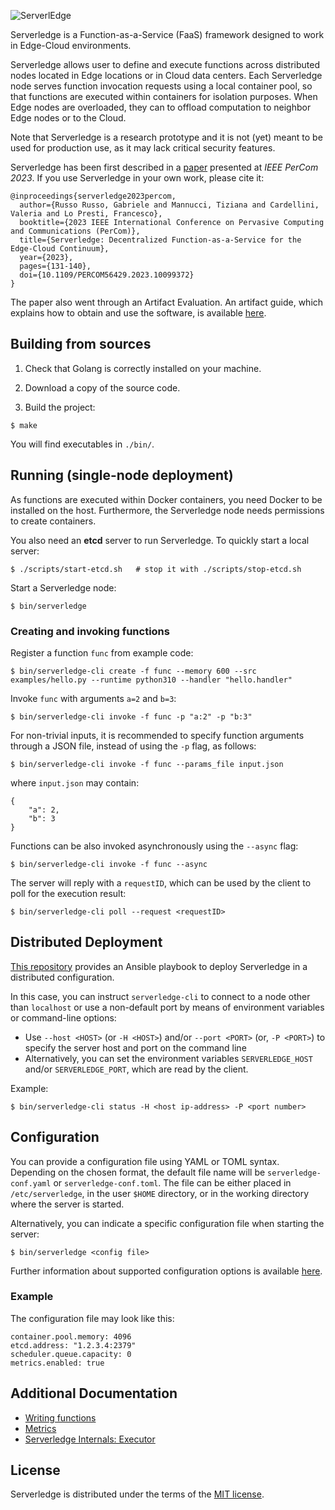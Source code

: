 ![ServerlEdge](docs/logo.png)

Serverledge is a Function-as-a-Service (FaaS) framework designed to
work in Edge-Cloud environments.

Serverledge allows user to define and execute functions across
distributed nodes located in Edge locations or in Cloud data centers.
Each Serverledge node serves function invocation requests using a local
container pool, so that functions are executed within containers for isolation purposes.
When Edge nodes are overloaded, they can to offload computation
to neighbor Edge nodes or to the Cloud.

Note that Serverledge is a research prototype and it is not (yet) meant to
be used for production use, as it may lack critical security features.

Serverledge has been first described in a [paper](http://www.ce.uniroma2.it/publications/serverledgePerCom2023.pdf) presented at *IEEE PerCom 2023*. If you use Serverledge in your own work, please cite it:

    @inproceedings{serverledge2023percom,
      author={Russo Russo, Gabriele and Mannucci, Tiziana and Cardellini, Valeria and Lo Presti, Francesco},
      booktitle={2023 IEEE International Conference on Pervasive Computing and Communications (PerCom)}, 
      title={Serverledge: Decentralized Function-as-a-Service for the Edge-Cloud Continuum}, 
      year={2023},
      pages={131-140},
      doi={10.1109/PERCOM56429.2023.10099372}
    }

The paper also went through an Artifact Evaluation. An artifact guide, which
explains how to obtain and use the software, is available
[here](http://www.ce.uniroma2.it/publications/ServerledgeArtifact.pdf).


## Building from sources

1. Check that Golang is correctly installed on your machine.

1. Download a copy of the source code.

1. Build the project:

```
$ make
```

You will find executables in `./bin/`.

## Running (single-node deployment)

As functions are executed within Docker containers, you need Docker to
be installed on the host. Furthermore, the Serverledge node needs
permissions to create containers.

You also need an **etcd** server to run Serverledge. To quickly start a local
server:

	$ ./scripts/start-etcd.sh   # stop it with ./scripts/stop-etcd.sh

Start a Serverledge node:

	$ bin/serverledge

### Creating and invoking functions

Register a function `func` from example code:

	$ bin/serverledge-cli create -f func --memory 600 --src examples/hello.py --runtime python310 --handler "hello.handler" 

Invoke `func` with arguments `a=2` and `b=3`:

	$ bin/serverledge-cli invoke -f func -p "a:2" -p "b:3"

For non-trivial inputs, it is recommended to specify function arguments through a
JSON file, instead of using the `-p` flag, as follows:

	$ bin/serverledge-cli invoke -f func --params_file input.json

where `input.json` may contain:

	{
		"a": 2,
		"b": 3
	}

Functions can be also invoked asynchronously using the `--async` flag:

	$ bin/serverledge-cli invoke -f func --async

The server will reply with a `requestID`, which can be used by the client to
poll for the execution result:

	$ bin/serverledge-cli poll --request <requestID>


## Distributed Deployment

[This repository](https://github.com/grussorusso/serverledge-deploy) provides an
Ansible playbook to deploy Serverledge in a distributed configuration.

In this case, you can instruct `serverledge-cli` to
connect to a node other than `localhost` or use a non-default port
by means of environment variables or command-line options:

- Use `--host <HOST>` (or `-H <HOST>`) and/or `--port <PORT>` (or, `-P <PORT>`)
to specify the server
host and port on the command line
- Alternatively, you can set the environment variables
`SERVERLEDGE_HOST` and/or `SERVERLEDGE_PORT`, which are read by the client.

Example:
 
    $ bin/serverledge-cli status -H <host ip-address> -P <port number>

## Configuration

You can provide a configuration file using YAML or TOML syntax. Depending on the
chosen format, the default file name will be `serverledge-conf.yaml` or
`serverledge-conf.toml`. The file can be either placed in `/etc/serverledge`,
in the user `$HOME` directory, or in the working directory where the server is
started.

Alternatively, you can indicate a specific configuration file when starting the
server:

	$ bin/serverledge <config file>

Further information about supported configuration options is available [here](./docs/configuration.md).

### Example

The configuration file may look like this:

	container.pool.memory: 4096
	etcd.address: "1.2.3.4:2379"
	scheduler.queue.capacity: 0
	metrics.enabled: true


## Additional Documentation


 - [Writing functions](./docs/writing-functions.md)
 - [Metrics](./docs/metrics.md)
 - [Serverledge Internals: Executor](./docs/executor.md)


## License

Serverledge is distributed under the terms of the [MIT
license](https://github.com/grussorusso/serverledge/blob/master/LICENSE.txt).
